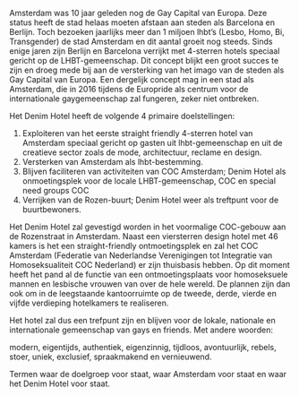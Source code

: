 Amsterdam was 10 jaar geleden nog de Gay Capital van Europa. Deze status heeft de stad helaas moeten afstaan aan steden als Barcelona en Berlijn. Toch bezoeken jaarlijks meer dan 1 miljoen lhbt’s (Lesbo, Homo, Bi, Transgender) de stad Amsterdam en dit aantal groeit nog steeds. Sinds enige jaren zijn Berlijn en Barcelona verrijkt met 4-sterren hotels speciaal gericht op de LHBT-gemeenschap. Dit concept blijkt een groot succes te zijn en droeg mede bij aan de versterking van het imago van de steden als Gay Capital van Europa. Een dergelijk concept mag in een stad als Amsterdam, die in 2016 tijdens de Europride als centrum voor de internationale gaygemeenschap zal fungeren, zeker niet ontbreken.

Het Denim Hotel heeft de volgende 4 primaire doelstellingen:

1.	Exploiteren van het eerste straight friendly 4-sterren hotel van Amsterdam speciaal gericht op gasten uit lhbt-gemeenschap en uit de creatieve sector zoals de mode, architectuur, 	reclame en design.
2. Versterken van Amsterdam als lhbt-bestemming.
3. Blijven faciliteren van activiteiten van COC Amsterdam; Denim Hotel als onmoetingsplek 	voor de locale LHBT-gemeenschap, COC en special need groups COC
4. Verrijken van de Rozen-buurt; Denim Hotel weer als treftpunt voor de buurtbewoners.

Het Denim Hotel zal gevestigd worden in het voormalige COC-gebouw aan de Rozenstraat in Amsterdam. Naast een viersterren design hotel met 46 kamers is het een straight-friendly ontmoetingsplek en zal het COC Amsterdam (Federatie van Nederlandse Verenigingen tot Integratie van Homoseksualiteit COC Nederland) er zijn thuisbasis hebben. Op dit moment heeft het pand al de functie van een ontmoetingsplaats voor homoseksuele mannen en lesbische vrouwen van over de hele wereld. De plannen zijn dan ook om in de leegstaande kantoorruimte op de tweede, derde, vierde en vijfde verdieping hotelkamers te realiseren. 

Het hotel zal dus een trefpunt zijn en blijven voor de lokale, nationale en internationale gemeenschap van gays en friends. Met andere woorden: 

modern, eigentijds, authentiek, eigenzinnig, tijdloos, avontuurlijk, rebels, stoer, uniek, exclusief, spraakmakend en vernieuwend.

Termen waar de doelgroep voor staat, waar Amsterdam voor staat en waar het Denim Hotel voor staat.
